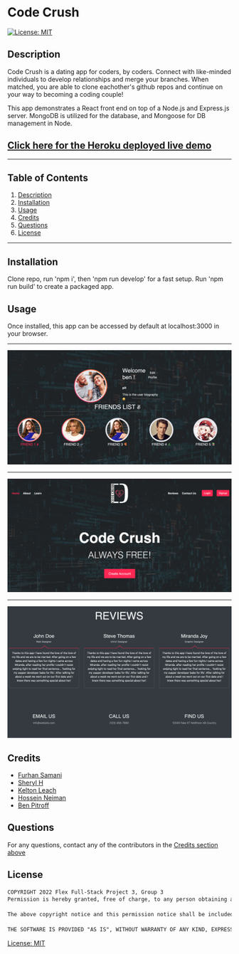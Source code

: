 # Code Crush

   [![License: MIT](https://img.shields.io/badge/License-MIT-yellow.svg)](https://opensource.org/licenses/MIT)

  ## Description
  Code Crush is a dating app for coders, by coders. Connect with like-minded individuals to develop relationships and merge your branches. When matched, you are able to clone eachother's github repos and continue on your way to becoming a coding couple! 

  This app demonstrates a React front end on top of a Node.js and Express.js server. MongoDB is utilized for the database, and Mongoose for DB management in Node. 

  ## [Click here for the Heroku deployed live demo](https://mycodecrush.herokuapp.com/)

  * * * * * *


  ## Table of Contents
  1. [Description](#Description)
  2. [Installation](#Installation)
  3. [Usage](#Usage)
  4. [Credits](#credits)
  5. [Questions](#questions)
  6. [License](#License)

  * * * * * *

  <a name="Installation"></a>
  ## Installation
  Clone repo, run 'npm i', then 'npm run develop' for a fast setup. Run 'npm run build' to create a packaged app.

  <a name="Usage"></a>
  ## Usage
  Once installed, this app can be accessed by default at localhost:3000 in your browser.

  *****

  ![demo1.png](./assets/images/demo1.png)

  *****

  ![demo2.png](./assets/images/demo2.png)

  *****

  ![demo3.png](./assets/images/demo3.png)
  
  <a name="Credits"></a>
  ## Credits
  
 * [Furhan Samani](https://github.com/furhan-dev)
 * [Sheryl H ](https://github.com/reversedentistry)
 * [Kelton Leach](https://github.com/Keltonlea)
 * [Hossein Neiman](https://github.com/neiman924)
 * [Ben Pitroff](https://github.com/chicken1991)

  <a name="questions"></a>
  ## Questions
  For any questions, contact any of the contributors in the [Credits section above](#credits)

  <a name="License"></a>
  ## License


```md
COPYRIGHT 2022 Flex Full-Stack Project 3, Group 3
Permission is hereby granted, free of charge, to any person obtaining a copy of this software and associated documentation files (the "Software"), to deal in the Software without restriction, including without limitation the rights to use, copy, modify, merge, publish, distribute, sublicense, and/or sell copies of the Software, and to permit persons to whom the Software is furnished to do so, subject to the following conditions:

The above copyright notice and this permission notice shall be included in all copies or substantial portions of the Software.

THE SOFTWARE IS PROVIDED "AS IS", WITHOUT WARRANTY OF ANY KIND, EXPRESS OR IMPLIED, INCLUDING BUT NOT LIMITED TO THE WARRANTIES OF MERCHANTABILITY, FITNESS FOR A PARTICULAR PURPOSE AND NONINFRINGEMENT. IN NO EVENT SHALL THE AUTHORS OR COPYRIGHT HOLDERS BE LIABLE FOR ANY CLAIM, DAMAGES OR OTHER LIABILITY, WHETHER IN AN ACTION OF CONTRACT, TORT OR OTHERWISE, ARISING FROM, OUT OF OR IN CONNECTION WITH THE SOFTWARE OR THE USE OR OTHER DEALINGS IN THE SOFTWARE.
```        


[License: MIT](https://opensource.org/licenses/MIT)
